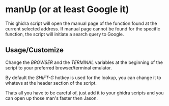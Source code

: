 manUp (or at least Google it)
=============================

This ghidra script will open the manual page of the function found at the current selected address.
If manual page cannot be found for the specific function, the script will initiate a search query to Google.

Usage/Customize
---------------

Change the *BROWSER* and the *TERMINAL* variables at the beginning of the script to your preferred browser/terminal emulator.

By default the *SHIFT-G* hotkey is used for the lookup, you can change it to whatevs at the header section of the script.

Thats all you have to be careful of, just add it to your ghidra scripts and you can open up those man's faster then Jason.
